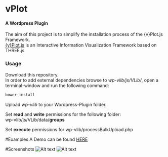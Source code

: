 vPlot
========

#### A Wordpress Plugin ####
The aim of this project is to simplify the installation process of the {v}Plot.js Framework.<br />
[{v}Plot.js](https://github.com/ndyGit/vPlot.js) is an Interactive Information Visualization Framework based on THREE.js

### Usage ###
Download this repository.<br />
In order to add external dependencies browse to <i>wp-vlib/js/VLib/</i>, open a terminal-window and run the following command:
```html
bower install
```
Upload <i>wp-vlib</i> to your Wordpress-Plugin folder.<br />

Set <b>read</b> and <b>write</b> permissions for the following folder:<br />
wp-vlib/js/VLib/data/<b>groups</b>

Set <b>execute</b> permissions for
wp-vlib/processBulkUpload.php

#Examples
A Demo can be found [HERE](http://vplot.yettie.at/)

#Screenshots
![Alt text](http://yettie.at/showcase/vplot/backend.png?raw=true "Backend")
![Alt text](http://yettie.at/showcase/vplot/frontend.png?raw=true "Frontend")
